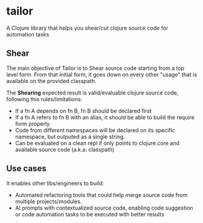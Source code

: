 # tailor

A Clojure library that helps you shear/cut clojure source code for automation tasks

## Shear
The main objective of Tailor is to Shear source code starting from a top level form. From that initial form, it goes down on every
other "usage" that is available on the provided classpath.

The **Shearing** expected result is valid/evaluable clojure source code, following this rules/limitations:

- If a fn A depends on fn B, fn B should be declared first
- If a fn A refers to fn B with an alias, it should be able to build the require form properly.
- Code from different namespaces will be declared on its specific namespace, but outputed as a single string.
- Can be evaluated on a clean repl if only points to clojure.core and available source code (a.k.a: classpath)

## Use cases 
It enables other libs/engineers to build:
- Automated refactoring tools that could help merge source code from multiple projects/modules. 
- AI prompts with contextualized source code, enabling code suggestion or code automation tasks to be executed with better results
